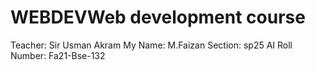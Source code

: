 # WEBDEVWeb development course
Teacher: Sir Usman Akram
My Name: M.Faizan
Section: sp25 AI
Roll Number: Fa21-Bse-132
